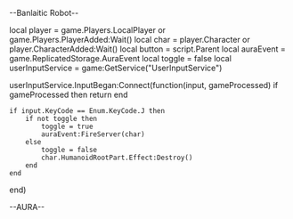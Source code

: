 --Banlaitic Robot--

local player = game.Players.LocalPlayer or game.Players.PlayerAdded:Wait()
local char = player.Character or player.CharacterAdded:Wait()
local button = script.Parent
local auraEvent = game.ReplicatedStorage.AuraEvent
local toggle = false
local userInputService = game:GetService("UserInputService")


userInputService.InputBegan:Connect(function(input, gameProcessed)
	if gameProcessed then return end

	if input.KeyCode == Enum.KeyCode.J then
		if not toggle then
			toggle = true
			auraEvent:FireServer(char)
		else
			toggle = false
			char.HumanoidRootPart.Effect:Destroy()
		end
	end
end)

--AURA--
